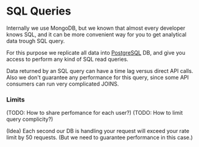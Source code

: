 # SQL Queries

Internally we use MongoDB, but we known that almost every developer knows SQL, and it can be more convenient way for you to get analytical data trough SQL query.

For this purpose we replicate all data into [PostgreSQL](www.postgresql.org/) DB, and give you access to perform any kind of SQL read queries.

<aside class="notice">
Data returned by an SQL query can have a time lag versus direct API calls. Also we don't guarantee any performance for this query, since some API consumers can run very complicated JOINS.
</aside>

### Limits

(TODO: How to share perfomance for each user?)
(TODO: How to limit query complicity?)

(Idea) Each second our DB is handling your request will exceed your rate limit by 50 requests. (But we need to guarantee performance in this case.)
